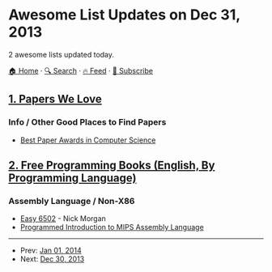 # Awesome List Updates on Dec 31, 2013

2 awesome lists updated today.

[🏠 Home](/README.md) · [🔍 Search](https://www.trackawesomelist.com/search/) · [🔥 Feed](https://www.trackawesomelist.com/rss.xml) · [📮 Subscribe](https://trackawesomelist.us17.list-manage.com/subscribe?u=d2f0117aa829c83a63ec63c2f&id=36a103854c)



## [1. Papers We Love](/content/papers-we-love/papers-we-love/README.md)

### Info / Other Good Places to Find Papers

*   [Best Paper Awards in Computer Science](http://jeffhuang.com/best_paper_awards.html)

## [2. Free Programming Books (English, By Programming Language)](/content/EbookFoundation/free-programming-books/README.md)

### Assembly Language / Non-X86

*   [Easy 6502](http://skilldrick.github.io/easy6502/) - Nick Morgan
*   [Programmed Introduction to MIPS Assembly Language](http://chortle.ccsu.edu/AssemblyTutorial/index.html)

---

- Prev: [Jan 01, 2014](/content/2014/01/01/README.md)
- Next: [Dec 30, 2013](/content/2013/12/30/README.md)